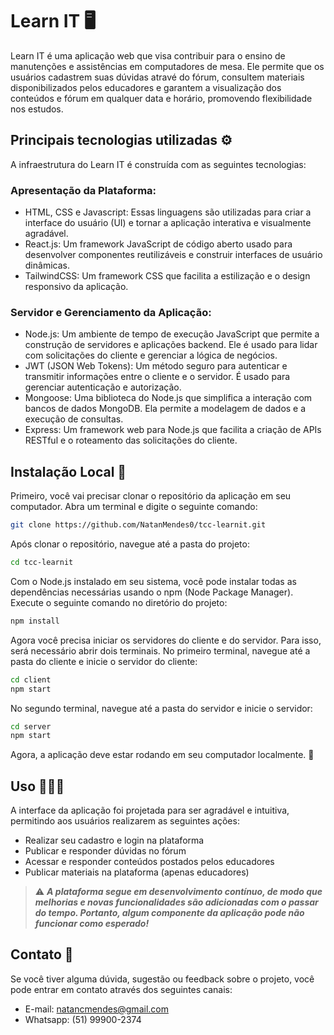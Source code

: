 # Learn IT 🖥️
Learn IT é uma aplicação web que visa contribuir para o ensino de manutenções e assistências em computadores de mesa. Ele permite que os usuários cadastrem suas dúvidas atravé do fórum, consultem materiais disponibilizados pelos educadores e garantem a visualização dos conteúdos e fórum em qualquer data e horário, promovendo flexibilidade nos estudos.

## Principais tecnologias utilizadas ⚙️
A infraestrutura do Learn IT é construída com as seguintes tecnologias:

### Apresentação da Plataforma:
<ul> 
  <li>HTML, CSS e Javascript: Essas linguagens são utilizadas para criar a interface do usuário (UI) e tornar a aplicação interativa e visualmente agradável.</li>
  <li>React.js: Um framework JavaScript de código aberto usado para desenvolver componentes reutilizáveis e construir interfaces de usuário dinâmicas.</li>
  <li>TailwindCSS: Um framework CSS que facilita a estilização e o design responsivo da aplicação.</li>
</ul>

### Servidor e Gerenciamento da Aplicação:
<ul> 
  <li>Node.js: Um ambiente de tempo de execução JavaScript que permite a construção de servidores e aplicações backend. Ele é usado para lidar com solicitações do cliente e gerenciar a lógica de negócios.</li>
  <li>JWT (JSON Web Tokens): Um método seguro para autenticar e transmitir informações entre o cliente e o servidor. É usado para gerenciar autenticação e autorização.</li>
  <li>Mongoose: Uma biblioteca do Node.js que simplifica a interação com bancos de dados MongoDB. Ela permite a modelagem de dados e a execução de consultas.</li>
  <li>Express: Um framework web para Node.js que facilita a criação de APIs RESTful e o roteamento das solicitações do cliente.</li>
</ul>

## Instalação Local 🚨

Primeiro, você vai precisar clonar o repositório da aplicação em seu computador. Abra um terminal e digite o seguinte comando:

```bash
git clone https://github.com/NatanMendes0/tcc-learnit.git
```

Após clonar o repositório, navegue até a pasta do projeto:

```bash
cd tcc-learnit

```

Com o Node.js instalado em seu sistema, você pode instalar todas as dependências necessárias usando o npm (Node Package Manager). Execute o seguinte comando no diretório do projeto:

```bash
npm install

```

Agora você precisa iniciar os servidores do cliente e do servidor. Para isso, será necessário abrir dois terminais. No primeiro terminal, navegue até a pasta do cliente e inicie o servidor do cliente:

```bash
cd client
npm start

```

No segundo terminal, navegue até a pasta do servidor e inicie o servidor:

```bash
cd server
npm start

```

Agora, a aplicação deve estar rodando em seu computador localmente. 🚀 

## Uso 👩🏻‍💻
A interface da aplicação foi projetada para ser agradável e intuitiva, permitindo aos usuários realizarem as seguintes ações:
<ul>
  <li>Realizar seu cadastro e login na plataforma</li>
  <li>Publicar e responder dúvidas no fórum</li>
  <li>Acessar e responder conteúdos postados pelos educadores</li>
  <li>Publicar materiais na plataforma (apenas educadores)</li>
</ul>

> ⚠️ <i><strong>A plataforma segue em desenvolvimento contínuo, de modo que melhorias e novas funcionalidades são adicionadas com o passar do tempo. Portanto, algum componente da aplicação pode não funcionar como esperado!</strong></i>

## Contato 📱
Se você tiver alguma dúvida, sugestão ou feedback sobre o projeto, você pode entrar em contato através dos seguintes canais:

<ul>
  <li>E-mail: <a href="mailto:natancmendes@gmail.com" target="_blank">natancmendes@gmail.com</a></li>
  <li>Whatsapp: (51) 99900-2374</li>
</ul>
